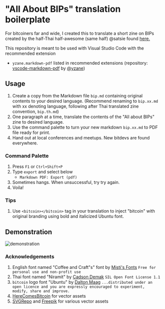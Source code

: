 # "All About BIPs" translation boilerplate

For bitcoiners far and wide, I created this to translate a short zine on BIPs
created by the half-Thai half-awesome (same half) @satsie found [here.](https://satsie.dev/bips)

This repository is meant to be used with Visual Studio Code with the recommended extension

* `yzane.markdown-pdf` listed in recommended extensions
  (repository: [vscode-markdown-pdf](https://github.com/yzane/vscode-markdown-pdf) by [@yzane](https://github.com/yzane))

## Usage

1. Create a copy from the Markdown file `bip.md` containing original contents to your desired language.
  (Recommend renaming to `bip.xx.md` with xx denoting language, following after Thai translated zine convention, `bip.th.md`)
1. One paragraph at a time, translate the contents of the "All about BIPs" zine to desired language.
1. Use the command palette to turn your new markdown `bip.xx.md` to PDF file ready for print.
1. Hand out at local conferences and meetups. New bitdevs are found everywhere.

### Command Palette

1. Press `F1` or `Ctrl+Shift+P`
1. Type `export` and select below
   * `Markdown PDF: Export (pdf)`
1. Sometimes hangs. When unsuccessful, try try again.
1. Voila!

### Tips

1. Use `<bitcoin></bitcoin>` tag in your translation to inject "bitcoin" with original branding
  using bold and italicized Ubuntu font.

## Demonstration

![demonstration](./demo.gif)

### Acknowledgements

1. English font named "Coffee and Craft"s" font by [Misti's Fonts](https://mistifonts.com/coffee-and-crafts/)
  `Free for personal use and non-profit use`
1. Thai font named "Niramit" by [Cadson Demak](https://github.com/cadsondemak/Niramit)
  `SIL Open Font License 1.1`
1. `bitcoin` logo font "Ubuntu" by [Dalton Maag](https://design.ubuntu.com/font)
  `...distributed under an open licence and you are expressly encouraged to experiment, modify, share and improve.`
1. [HereComesBitcoin](https://www.herecomesbitcoin.org/) for vector assets
1. [SVGRepo](https://www.svgrepo.com/) and [Freepik](https://freepik.com) for various vector assets
